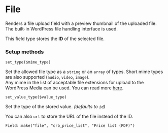 # File

Renders a file upload field with a preview thumbnail of the uploaded file. The built-in WordPress file handling interface is used.

This field type stores the **ID** of the selected file.

### Setup methods

`set_type($mime_type)`

Set the allowed file type as a `string` or an `array` of types. Short mime types are also supported (`audio`, `video`, `image`).  
Any mime in the list of acceptable file extensions for upload to the WordPress Media can be used. You can read more [here](https://codex.wordpress.org/Plugin_API/Filter_Reference/upload_mimes).

`set_value_type($value_type)`

Set the type of the stored value. *(defaults to `id`)*

You can also `url` to store the URL of the file instead of the ID.

`Field::make("file", "crb_price_list", "Price list (PDF)")`